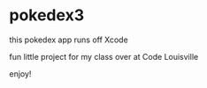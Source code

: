 # pokedex3

this pokedex app runs off Xcode 

fun little project for my class over at Code Louisville

enjoy!
